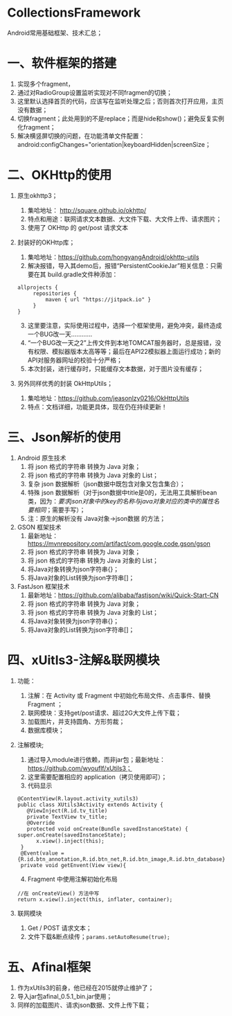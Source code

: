 # CollectionsFramework
Android常用基础框架、技术汇总；
# 一、软件框架的搭建
1. 实现多个fragment，
2. 通过对RadioGroup设置监听实现对不同fragmen的切换；
3. 这里默认选择首页的代码，应该写在监听处理之后；否则首次打开应用，主页没有数据；
4. 切换fragment；此处用到的不是replace；而是hide和show()；避免反复实例化fragment；
5. 解决横竖屏切换的问题，在功能清单文件配置：android:configChanges="orientation|keyboardHidden|screenSize；

# 二、OKHttp的使用
1. 原生okhttp3；
   1. 集哈地址： http://square.github.io/okhttp/
   2. 特点和用途：联网请求文本数据、大文件下载、大文件上传、请求图片；
   3. 使用了 OKHttp 的 get/post 请求文本
2. 封装好的OKHttp库；
   1. 集哈地址：https://github.com/hongyangAndroid/okhttp-utils
   2. 解决报错，导入其demo后，报错“PersistentCookieJar”相关信息：只需要在其 build.gradle文件种添加：
       
    ```
    allprojects {
         repositories {
             maven { url "https://jitpack.io" }
         }
    }
    ```
   3. 这里要注意，实际使用过程中，选择一个框架使用，避免冲突，最终造成一个BUG改一天…………
   4. “一个BUG改一天之2”上传文件到本地TOMCAT服务器时，总是报错，没有权限、模拟器版本太高等等；最后在API22模拟器上面运行成功；新的API对服务器网址的校验十分严格；
   5. 本次封装，进行缓存时，只能缓存文本数据，对于图片没有缓存；

3. 另外同样优秀的封装 OkHttpUtils；
   1. 集哈地址：https://github.com/jeasonlzy0216/OkHttpUtils
   2. 特点：文档详细，功能更具体，现在仍在持续更新！
  
# 三、Json解析的使用
1. Android 原生技术
   1. 将 json 格式的字符串 转换为 Java 对象；
   2. 将 json 格式的字符串 转换为 Java 对象的 List；
   3. 复杂 json 数据解析（json数据中既包含对象又包含集合）；
   4. 特殊 json 数据解析（对于json数据中title是0的，无法用工具解析bean类，因为：*要求json对象中的key的名称与java对象对应的类中的属性名要相同*；需要手写）；
   5. 注：原生的解析没有 Java对象→json数据 的方法；
2. GSON 框架技术
   1. 最新地址：https://mvnrepository.com/artifact/com.google.code.gson/gson
   2. 将 json 格式的字符串 转换为 Java 对象；
   3. 将 json 格式的字符串 转换为 Java 对象的 List；
   4. 将Java对象转换为json字符串{}；
   5. 将Java对象的List转换为json字符串[]；
3. FastJson 框架技术
   1. 最新地址：https://github.com/alibaba/fastjson/wiki/Quick-Start-CN
   2. 将 json 格式的字符串 转换为 Java 对象；
   3. 将 json 格式的字符串 转换为 Java 对象的 List；
   4. 将Java对象转换为json字符串{}；
   5. 将Java对象的List转换为json字符串[]；
# 四、xUitls3-注解&联网模块
1. 功能：
   1. 注解：在 Activity 或 Fragment 中初始化布局文件、点击事件、替换Fragment ；
   2. 联网模块：支持get/post请求、超过2G大文件上传下载；
   3. 加载图片，并支持圆角、方形剪裁；
   4. 数据库模块；
   
2. 注解模块;
   1. 通过导入module进行依赖，而非jar包；最新地址：https://github.com/wyouflf/xUtils3；
   2. 这里需要配置相应的 application（拷贝使用即可）；
   3. 代码显示
   ```
   @ContentView(R.layout.activity_xutils3) 
   public class XUtils3Activity extends Activity {
      @ViewInject(R.id.tv_title) 
      private TextView tv_title;
      @Override 
      protected void onCreate(Bundle savedInstanceState) { super.onCreate(savedInstanceState); 
         x.view().inject(this);
	}
	@Event(value = {R.id.btn_annotation,R.id.btn_net,R.id.btn_image,R.id.btn_database}) 
	private void getEnvent(View view){
   ```
   4. Fragment 中使用注解初始化布局
   ```
   //在 onCreateView() 方法中写
   return x.view().inject(this, inflater, container);
   ```

3. 联网模块
   1. Get / POST 请求文本；
   2. 文件下载&断点续传；```params.setAutoResume(true);```
# 五、Afinal框架
1. 作为xUtils3的前身，他已经在2015就停止维护了；
2. 导入jar包afinal_0.5.1_bin.jar使用；
3. 同样的加载图片、请求json数据、文件上传下载；
  
